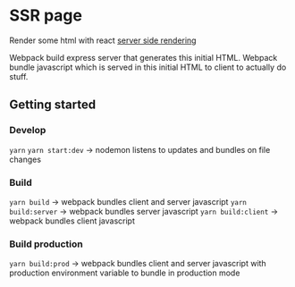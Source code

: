 # SSR page

Render some html with react [server side rendering](https://github.com/facebook/react/blob/848e802d203e531daf2b9b0edb281a1eb6c5415d/packages/react-dom/src/server/ReactDOMStringRenderer.js#L16)

Webpack build express server that generates this initial HTML. Webpack bundle javascript which is served in this initial HTML to client to actually do stuff.

## Getting started

### Develop

`yarn`
`yarn start:dev` -> nodemon listens to updates and bundles on file changes

### Build

`yarn build` -> webpack bundles client and server javascript
`yarn build:server` -> webpack bundles server javascript
`yarn build:client` -> webpack bundles client javascript

### Build production

`yarn build:prod` -> webpack bundles client and server javascript with production environment variable to bundle in production mode
